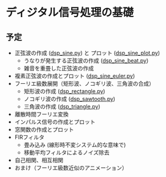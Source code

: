 # ディジタル信号処理の基礎
## 予定
- 正弦波の作成 ([dsp_sine.py](https://github.com/tam17aki/speech_process_exercise/blob/master/DigitalSignalProcessing/dsp_sine.py)) と プロット ([dsp_sine_plot.py](https://github.com/tam17aki/speech_process_exercise/blob/master/DigitalSignalProcessing/dsp_sine_plot.py))
  - うなりが発生する正弦波の作成 ([dsp_sine_beat.py](https://github.com/tam17aki/speech_process_exercise/blob/master/DigitalSignalProcessing/dsp_sine_beat.py))
  - 雑音を重畳した正弦波の作成
- 複素正弦波の作成とプロット ([dsp_sine_euler.py](https://github.com/tam17aki/speech_process_exercise/blob/master/DigitalSignalProcessing/dsp_sine_euler.py))
- フーリエ級数展開（矩形波、ノコギリ波、三角波の合成）
  - 矩形波の作成 ([dsp_rectangle.py](https://github.com/tam17aki/speech_process_exercise/blob/master/DigitalSignalProcessing/dsp_rectangle.py))
  - ノコギリ波の作成 ([dsp_sawtooth.py](https://github.com/tam17aki/speech_process_exercise/blob/master/DigitalSignalProcessing/dsp_sawtooth.py))
  - 三角波の作成 ([dsp_triangle.py](https://github.com/tam17aki/speech_process_exercise/blob/master/DigitalSignalProcessing/dsp_triangle.py))
- 離散時間フーリエ変換
- インパルス信号の作成とプロット
- 窓関数の作成とプロット
- FIRフィルタ
  - 畳み込み (線形時不変システム的な意味で)
  - 移動平均フィルタによるノイズ除去
- 自己相関、相互相関
- おまけ（フーリエ級数近似のアニメーション）
